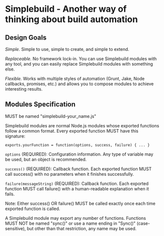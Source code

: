 Simplebuild - Another way of thinking about build automation
====================

Design Goals
-------

*Simple.* Simple to use, simple to create, and simple to extend.

*Replaceable.* No framework lock-in. You can use Simplebuild modules with any tool, and you can easily replace Simplebuild modules with something else.

*Flexible.* Works with multiple styles of automation (Grunt, Jake, Node callbacks, promises, etc.) and allows you to compose modules to achieve interesting results.


Modules Specification
-------

MUST be named "simplebuild-your_name.js"

Simplebuild modules are normal Node.js modules whose exported functions follow a common format. Every exported function MUST have this signature:

    exports.yourFunction = function(options, success, failure) { ... }

`options` (REQUIRED): Configuration information. Any type of variable may be used, but an object is recommended.

`success()` (REQUIRED): Callback function. Each exported function MUST call success() with no parameters when it finishes successfully.

`failure(messageString)` (REQUIRED): Callback function. Each exported function MUST call failure() with a human-readable explanation when it fails.

Note: Either success() OR failure() MUST be called exactly once each time exported function is called.

A Simplebuild module may export any number of functions. Functions MUST NOT be named "sync()" or use a name ending in "Sync()" (case-sensitive), but other than that restriction, any name may be used.

